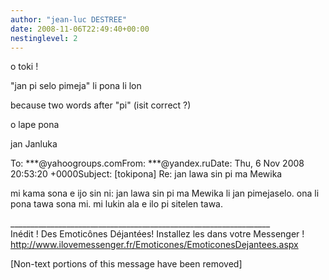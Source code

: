 ```yaml
---
author: "jean-luc DESTREE"
date: 2008-11-06T22:49:40+00:00
nestinglevel: 2
---
```

o toki !  
  
"jan pi selo pimeja" li pona li lon  
  
because two words after "pi" (isit correct ?)  
  
o lape pona  
  
jan Janluka  
  
  
  
To: \*\*\*@yahoogroups.comFrom: \*\*\*@yandex.ruDate: Thu, 6 Nov 2008 20:53:20 +0000Subject: \[tokipona\] Re: jan lawa sin pi ma Mewika  
  
  
  
mi kama sona e ijo sin ni: jan lawa sin pi ma Mewika li jan pimejaselo. ona li pona tawa sona mi. mi lukin ala e ilo pi sitelen tawa.  
  
  
  
  
  
\_\_\_\_\_\_\_\_\_\_\_\_\_\_\_\_\_\_\_\_\_\_\_\_\_\_\_\_\_\_\_\_\_\_\_\_\_\_\_\_\_\_\_\_\_\_\_\_\_\_\_\_\_\_\_\_\_\_\_\_\_\_\_\_\_  
Inédit ! Des Emoticônes Déjantées! Installez les dans votre Messenger !  
http://www.ilovemessenger.fr/Emoticones/EmoticonesDejantees.aspx  
  
\[Non-text portions of this message have been removed\]